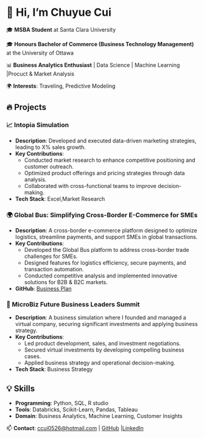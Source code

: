 # 👋 Hi, I’m Chuyue Cui  
🎓 **MSBA Student** at Santa Clara University  

🎓 **Honours Bachelor of Commerce (Business Technology Management)** at the University of Ottawa

📊 **Business Analytics Enthusiast** | Data Science | Machine Learning |Procuct & Market Analysis 

🌍 **Interests**: Traveling, Predictive Modeling  

## 🔥 Projects  
### 📈 Intopia Simulation  
- **Description**: Developed and executed data-driven marketing strategies, leading to X% sales growth.  
- **Key Contributions**:  
  - Conducted market research to enhance competitive positioning and customer outreach.  
  - Optimized product offerings and pricing strategies through data analysis.  
  - Collaborated with cross-functional teams to improve decision-making.  
- **Tech Stack**: Excel,Market Research 

### 🌍 Global Bus: Simplifying Cross-Border E-Commerce for SMEs  
- **Description**: A cross-border e-commerce platform designed to optimize logistics, streamline payments, and support SMEs in global transactions.  
- **Key Contributions**:  
  - Developed the Global Bus platform to address cross-border trade challenges for SMEs.  
  - Designed features for logistics efficiency, secure payments, and transaction automation.  
  - Conducted competitive analysis and implemented innovative solutions for B2B & B2C markets.   
- **GitHub**: [Business Plan](https://github.com/ChuyueCui/Global-Bus/blob/main/Reports/Global_Bus_Business_Plan.md)

### 🏢 MicroBiz Future Business Leaders Summit  
- **Description**: A business simulation where I founded and managed a virtual company, securing significant investments and applying business strategy.  
- **Key Contributions**:  
  - Led product development, sales, and investment negotiations.  
  - Secured virtual investments by developing compelling business cases.  
  - Applied business strategy and operational decision-making.  
- **Tech Stack**: Business Strategy
 
## 💡 Skills  
- **Programming**: Python, SQL, R studio
- **Tools**: Databricks, Scikit-Learn, Pandas, Tableau  
- **Domain**: Business Analytics, Machine Learning, Customer Insights  

📫 **Contact**: ccui0526@hotmail.com | [GitHub](https://github.com/ChuyueCui) |[LinkedIn](https://linkedin.com/in/chuyue-cui-b783aa345) 
